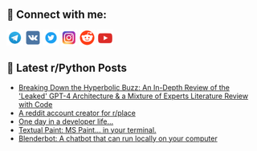 ## 🔎 Connect with me:
[<img src="https://github.com/bullbesh/bullbesh/blob/main/images/Telegram.png" width="32" height="32" />](https://t.me/bullbesh)
[<img src="https://github.com/bullbesh/bullbesh/blob/main/images/VK.png" width="32" height="32" />](https://vk.com/bullbesh)
[<img src="https://github.com/bullbesh/bullbesh/blob/main/images/Twitter.png" width="32" height="32" />](https://twitter.com/bullbesh1)
[<img src="https://github.com/bullbesh/bullbesh/blob/main/images/Instagram.png" width="32" height="32" />](https://www.instagram.com/bullbesh)
[<img src="https://github.com/bullbesh/bullbesh/blob/main/images/Reddit.png" width="32" height="32" />](https://www.reddit.com/user/bullbesh)
[<img src="https://github.com/bullbesh/bullbesh/blob/main/images/YouTube.png" width="32" height="32" />](https://www.youtube.com/channel/UCtfjRs6uzgq5mfm8S06WTcg)

## 📕 Latest r/Python Posts
<!-- BLOG-POST-LIST:START -->
- [Breaking Down the Hyperbolic Buzz: An In-Depth Review of the &#39;Leaked&#39; GPT-4 Architecture &amp; a Mixture of Experts Literature Review with Code](https://www.reddit.com/r/Python/comments/159ctgi/breaking_down_the_hyperbolic_buzz_an_indepth/)
- [A reddit account creator for r/place](https://www.reddit.com/r/Python/comments/159cpz1/a_reddit_account_creator_for_rplace/)
- [One day in a developer life...](https://www.reddit.com/r/Python/comments/159auoz/one_day_in_a_developer_life/)
- [Textual Paint: MS Paint... in your terminal.](https://www.reddit.com/r/Python/comments/159ahzy/textual_paint_ms_paint_in_your_terminal/)
- [Blenderbot: A chatbot that can run locally on your computer](https://www.reddit.com/r/Python/comments/159adnu/blenderbot_a_chatbot_that_can_run_locally_on_your/)
<!-- BLOG-POST-LIST:END -->
